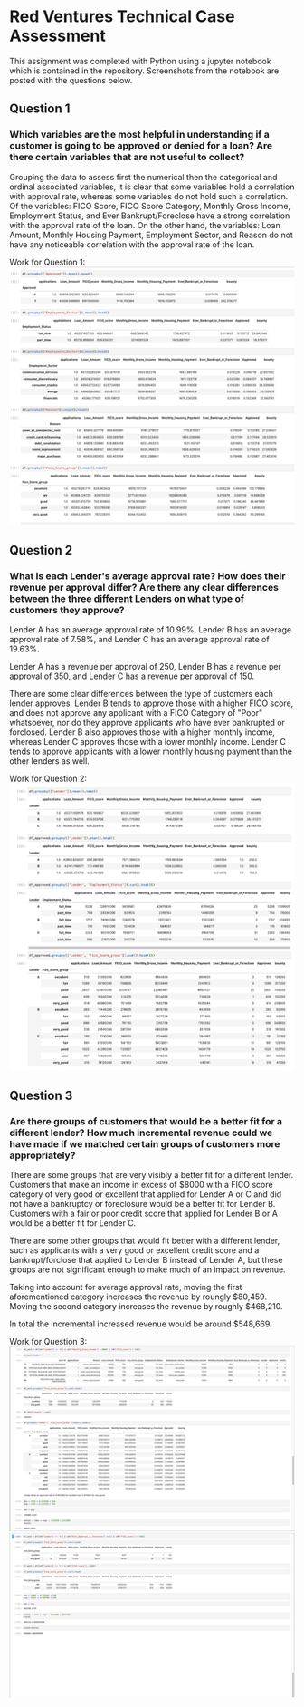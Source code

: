 # Red Ventures Technical Case Assessment

This assignment was completed with Python using a jupyter notebook which is contained in the repository. Screenshots from the notebook are posted with the questions below. 

## Question 1 
### Which variables are the most helpful in understanding if a customer is going to be approved or denied for a loan? Are there certain variables that are not useful to collect?

Grouping the data to assess first the numerical then the categorical and ordinal associated variables, it is clear that some variables hold a correlation with approval rate, whereas some variables do not hold such a correlation. Of the variables: FICO Score, FICO Score Category, Monthly Gross Income, Employment Status, and Ever Bankrupt/Foreclose have a strong correlation with the approval rate of the loan. On the other hand, the variables: Loan Amount, Monthly Housing Payment, Employment Sector, and Reason do not have any noticeable correlation with the approval rate of the loan. 

Work for Question 1:
<img src="img1.png" title="Comparison of Variables">

## Question 2 
### What is each Lender's average approval rate? How does their revenue per approval differ? Are there any clear differences between the three different Lenders on what type of customers they approve?

Lender A has an average approval rate of 10.99%, Lender B has an average approval rate of 7.58%, and Lender C has an average approval rate of 19.63%. 

Lender A has a revenue per approval of 250, Lender B has a revenue per approval of 350, and Lender C has a revenue per approval of 150.

There are some clear differences between the type of customers each lender approves. Lender B tends to approve those with a higher FICO score, and does not approve any applicant with a FICO Category of "Poor" whatsoever, nor do they approve applicants who have ever bankrupted or forclosed. Lender B also approves those with a higher monthly income, whereas Lender C approves those with a lower monthly income. Lender C tends to approve applicants with a lower monthly housing payment than the other lenders as well. 

Work for Question 2:
<img src="img2.png" title="Comparison of Lenders">

## Question 3 
### Are there groups of customers that would be a better fit for a different lender? How much incremental revenue could we have made if we matched certain groups of customers more appropriately?

There are some groups that are very visibly a better fit for a different lender. Customers that make an income in excess of $8000 with a FICO score category of very good or excellent that applied for Lender A or C and did not have a bankruptcy or foreclosure would be a better fit for Lender B. Customers with a fair or poor credit score that applied for Lender B or A would be a better fit for Lender C. 

There are some other groups that would fit better with a different lender, such as applicants with a very good or excellent credit score and a bankrupt/forclose that applied to Lender B instead of Lender A, but these groups are not significant enough to make much of an impact on revenue.

Taking into account for average approval rate, moving the first aforementioned category increases the revenue by roungly $80,459. Moving the second category increases the revenue by roughly $468,210. 

In total the incremental increased revenue would be around $548,669.

Work for Question 3:
<img src="img3.png" title="Comparison of Groups">
<img src="img4.png" title="Comparison of Groups">
